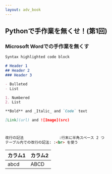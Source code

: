 ```yaml
---
layout: adv_book
---
```

## Pythonで手作業を無くせ！(第1回)
### Microsoft Wordでの手作業を無くす




```markdown
Syntax highlighted code block

# Header 1
## Header 2
### Header 3

- Bulleted
- List

1. Numbered
2. List

**Bold** and _Italic_ and `Code` text

[Link](url) and ![Image](src)



改行の記法                :行末に半角スペース 2 つ
テーブル内での改行の記法: :<br> を使う

```

|カラム1|カラム2|
|---|---|
|abcd|ABCD|


